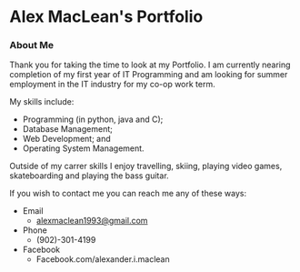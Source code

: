 # Alex MacLean's Portfolio


### About Me

Thank you for taking the time to look at my Portfolio. I am currently nearing completion of my first year of IT Programming and am looking for summer employment in the IT industry for my co-op work term. 

My skills include: 
-	Programming (in python, java and C);
-	Database Management;
-	Web Development; and
-	Operating System Management.

Outside of my carrer skills I enjoy travelling, skiing, playing video games, skateboarding and playing the bass guitar.

If you wish to contact me you can reach me any of these ways:
-	Email
	-	alexmaclean1993@gmail.com
-	Phone
	-	(902)-301-4199
-	Facebook
	-	Facebook.com/alexander.i.maclean
